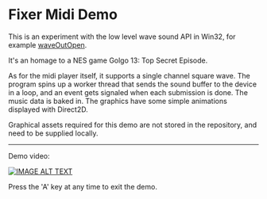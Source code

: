 # Fixer Midi Demo

This is an experiment with the low level wave sound API in Win32, for example [waveOutOpen](https://learn.microsoft.com/en-us/windows/win32/api/mmeapi/nf-mmeapi-waveoutopen). 

It's an homage to a NES game Golgo 13: Top Secret Episode.

As for the midi player itself, it supports a single channel square wave. The program spins up a worker thread that sends the sound buffer to the device in a loop, and an event gets signaled when each submission is done. The music data is baked in. The graphics have some simple animations displayed with Direct2D.

Graphical assets required for this demo are not stored in the repository, and need to be supplied locally.

---

Demo video:

[![IMAGE ALT TEXT](http://img.youtube.com/vi/4MCsu98_5PM/0.jpg)](http://www.youtube.com/watch?v=4MCsu98_5PM "Video Title")

Press the 'A' key at any time to exit the demo.
